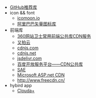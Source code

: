 * [GitHub推荐库](http://www.jianshu.com/notebooks/71714/latest)
* icon && font
    * [icomoon.io](https://icomoon.io/app)
    * [阿里巴巴矢量图标库](http://iconfont.cn)
* 前端库
    * [360网站卫士常用前端公共库CDN服务](http://libs.useso.com/)
    * [又拍云](http://jscdn.upai.com/)
    * [cdnjs.com](https://cdnjs.com/)
    * [cdnjs.net](http://www.cdnjs.net/)
    * [jsdelivr.com](http://www.jsdelivr.com/)
    * [百度开放服务平台——CDN公共库](http://developer.baidu.com/wiki/index.php?title=docs/cplat/libs)
    * [SAE](http://lib.sinaapp.com/)
    * [Microsoft ASP.net CDN](http://www.asp.net/ajax/cdn)
    * http://www.freecdn.cn/
* hybird app
    * [Clouda+](http://clouda.baidu.com/)